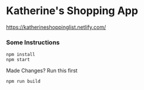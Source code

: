 # Katherine's Shopping App

https://katherineshoppinglist.netlify.com/

### Some Instructions 

```
npm install
npm start
```

Made Changes? Run this first
```
npm run build
```
